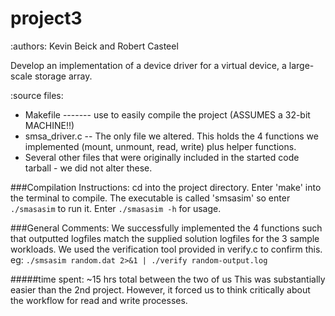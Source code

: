 project3
========
:authors: Kevin Beick and Robert Casteel

Develop an implementation of a device driver for a virtual device, a large-scale storage array.

:source files:
* Makefile ------- use to easily compile the project (ASSUMES a 32-bit MACHINE!!)
* smsa_driver.c -- The only file we altered. This holds the 4 functions we implemented (mount, unmount, read, write) plus helper functions.
* Several other files that were originally included in the started code tarball - we did not alter these.

###Compilation Instructions:
cd into the project directory. Enter 'make' into the terminal to compile.  The executable is called 'smsasim' so enter `./smasasim` to run it. Enter `./smasasim -h` for usage.


###General Comments:
We successfully implemented the 4 functions such that outputted logfiles match the supplied solution logfiles for the 3 sample workloads.  We used the verification tool provided in verify.c to confirm this. eg: `./smsasim random.dat 2>&1 | ./verify random-output.log`  

#####time spent:
~15 hrs total between the two of us
This was substantially easier than the 2nd project. However, it forced us to think critically about the workflow for read and write processes.
